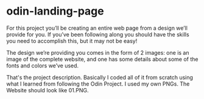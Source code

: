 # odin-landing-page
For this project you’ll be creating an entire web page from a design we’ll provide for you. If you’ve been following along you should have the skills you need to accomplish this, but it may not be easy!

The design we’re providing you comes in the form of 2 images: one is an image of the complete website, and one has some details about some of the fonts and colors we’ve used.

That's the project description. Basically I coded all of it from scratch using what I learned from following the Odin Project. I used my own PNGs. The Website should look like 01.PNG. 
